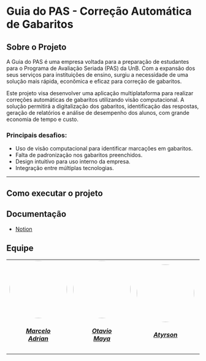 # Guia do PAS - Correção Automática de Gabaritos

## Sobre o Projeto

A Guia do PAS é uma empresa voltada para a preparação de estudantes para o Programa de Avaliação Seriada (PAS) da UnB. Com a expansão dos seus serviços para instituições de ensino, surgiu a necessidade de uma solução mais rápida, econômica e eficaz para correção de gabaritos.

Este projeto visa desenvolver uma aplicação multiplataforma para realizar correções automáticas de gabaritos utilizando visão computacional. A solução permitirá a digitalização dos gabaritos, identificação das respostas, geração de relatórios e análise de desempenho dos alunos, com grande economia de tempo e custo.

### Principais desafios:
- Uso de visão computacional para identificar marcações em gabaritos.
- Falta de padronização nos gabaritos preenchidos.
- Design intuitivo para uso interno da empresa.
- Integração entre múltiplas tecnologias.

---

## Como executar o projeto

## Documentação

- [Notion](https://www.notion.so/team/1db12b03-3960-81cf-8d13-00422b7d20cb/join)

## Equipe

<center>
<table style="margin-left: auto; margin-right: auto;">
    <tr>
        <td align="center">
            <a href="https://github.com/Marcelo-Adrian">
                <img style="border-radius: 50%;" src="https://github.com/Marcelo-Adrian.png" width="150px;"/>
                <h5 class="text-center">Marcelo<br>Adrian</h5>
            </a>
        </td>
        <td align="center">
            <a href="https://github.com/knz13">
                <img style="border-radius: 50%;" src="https://github.com/knz13.png" width="150px;"/>
                <h5 class="text-center">Otavio<br>Maya</h5>
            </a>
        </td>
        <td align="center">
            <a href="https://github.com/Atyrson">
                <img style="border-radius: 50%;" src="https://github.com/Atyrson.png" width="150px;"/>
                <h5 class="text-center">Atyrson<br> </h5>
            </a>
        </td>
        <td align="center">
            <a href="https://github.com/nateejpg">
                <img style="border-radius: 50%;" src="https://github.com/nateejpg.png" width="150px;"/>
                <h5 class="text-center">Nathan<br>Abreu</h5>
            </a>
        </td>
        <td align="center">
            <a href="https://github.com/pedroslrn">
                <img style="border-radius: 50%;" src="https://github.com/pedroslrn.png" width="150px;"/>
                <h5 class="text-center">Pedro<br>Victor</h5>
            </a>
        </td>
         <td align="center">
            <a href="https://github.com/eduardoferre">
                <img style="border-radius: 50%;" src="https://github.com/eduardoferre.png" width="150px;"/>
                <h5 class="text-center">Eduardo<br>Ferreira</h5>
            </a>
        </td>
	<td align="center">
            <a href="https://github.com/Edzada">
                <img style="border-radius: 50%;" src="https://github.com/Edzada.png" width="150px;"/>
                <h5 class="text-center">Esdras<br>de Sousa</h5>
            </a>
        </td>
</table>
</center>
